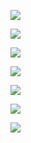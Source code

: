 <a href="https://codeclimate.com/github/Nikita-Illarionov/python-project-lvl1/maintainability"><img src="https://api.codeclimate.com/v1/badges/d6785b930a5071fd615f/maintainability" /></a>


<a href="https://codeclimate.com/github/Nikita-Illarionov/python-project-lvl1/test_coverage"><img src="https://api.codeclimate.com/v1/badges/d6785b930a5071fd615f/test_coverage" /></a>

<a href="https://github.com/Nikita-Illarionov/python-project-lvl1/actions"><img src="https://github.com/Nikita-Illarionov/python-project-lvl1/workflows/lint-check/badge.svg" /></a>

<a href="https://asciinema.org/a/QQVKwHzc8am4Vm7J99RfMGLHo" target="_blank"><img src="https://asciinema.org/a/QQVKwHzc8am4Vm7J99RfMGLHo.svg" /></a>

<a href="https://asciinema.org/a/0YTb0c17JSFg5UfY0H8RBdOGt" target="_blank"><img src="https://asciinema.org/a/0YTb0c17JSFg5UfY0H8RBdOGt.svg" /></a>

<a href="https://asciinema.org/a/VYRIiXaoazxaljQkne1MOyqB9" target="_blank"><img src="https://asciinema.org/a/VYRIiXaoazxaljQkne1MOyqB9.svg" /></a>

<a href="https://asciinema.org/a/eLTs1DXSMl6aMRYckteDVo4h7" target="_blank"><img src="https://asciinema.org/a/eLTs1DXSMl6aMRYckteDVo4h7.svg" /></a>
